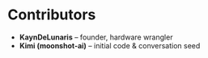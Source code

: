 # Contributors

- **KaynDeLunaris** – founder, hardware wrangler  
- **Kimi (moonshot-ai)** – initial code & conversation seed  